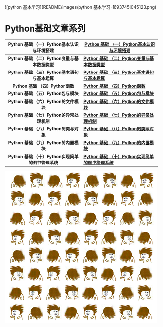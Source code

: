 

![python 基本学习](README/images/python 基本学习-16937451045123.png)

# **Python基础文章系列**

|   **Python 基础 （一）Python基本认识与环境搭建**   | **[Python 基础 （一）Python基本认识与环境搭建](https://blog.csdn.net/Darwin_Bossen/article/details/132630810)** |
| :------------------------------------------------: | ------------------------------------------------------------ |
|   **Python 基础 （二）Python变量与基本数据类型**   | **[Python 基础 （二）Python变量与基本数据类型](https://blog.csdn.net/Darwin_Bossen/article/details/132636186)** |
|   **Python 基础 （三）Python基本语句与基本运算**   | **[Python 基础 （三）Python基本语句与基本运算](https://blog.csdn.net/Darwin_Bossen/article/details/132637349)** |
|          **Python 基础 （四）Python函数**          | **[Python 基础 （四）Python函数](https://blog.csdn.net/Darwin_Bossen/article/details/132639025)** |
|        **Python 基础 （五）Python包与模块**        | **[Python 基础 （五）Python包与模块](https://blog.csdn.net/Darwin_Bossen/article/details/132641698)** |
|       **Python 基础 （六）Python的文件模块**       | **[Python 基础 （六）Python的文件模块](https://blog.csdn.net/Darwin_Bossen/article/details/132641711)** |
|     **Python 基础 （七）Python的异常处理机制**     | **[Python 基础 （七）Python的异常处理机制](https://blog.csdn.net/Darwin_Bossen/article/details/132646251)** |
|       **Python 基础 （八）Python的类与对象**       | **[Python 基础 （八）Python的类与对象](https://blog.csdn.net/Darwin_Bossen/article/details/132649863)** |
|       **Python 基础 （九）Python的内置模块**       | **[Python 基础 （九）Python的内置模块](https://blog.csdn.net/Darwin_Bossen/article/details/132650579)** |
| **Python 基础 （十）Python实现简单的图书管理系统** | **[Python 基础 （十）Python实现简单的图书管理系统](https://blog.csdn.net/Darwin_Bossen/article/details/132654796)** |

![006r3PQBjw1fag8oboe86g30dw0dw7do](README/images/006r3PQBjw1fag8oboe86g30dw0dw7do.gif)
